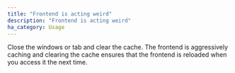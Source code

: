 ```yaml
---
title: "Frontend is acting weird"
description: "Frontend is acting weird"
ha_category: Usage
---
```


Close the windows or tab and clear the cache. The frontend is aggressively caching and clearing the cache ensures that the frontend is reloaded when you access it the next time.
